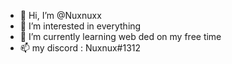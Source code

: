 - 👋 Hi, I’m @Nuxnuxx
- 👀 I’m interested in everything
- 🌱 I’m currently learning web ded on my free time
- 📫 my discord : Nuxnux#1312
